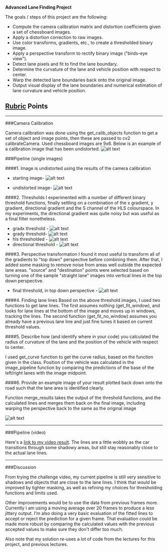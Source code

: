 
**Advanced Lane Finding Project**

The goals / steps of this project are the following:

* Compute the camera calibration matrix and distortion coefficients given a set of chessboard images.
* Apply a distortion correction to raw images.
* Use color transforms, gradients, etc., to create a thresholded binary image.
* Apply a perspective transform to rectify binary image ("birds-eye view").
* Detect lane pixels and fit to find the lane boundary.
* Determine the curvature of the lane and vehicle position with respect to center.
* Warp the detected lane boundaries back onto the original image.
* Output visual display of the lane boundaries and numerical estimation of lane curvature and vehicle position.

[//]: # (Image References)

[undist_img]: ./output_images/undist.jpg "Undistorted"
[calib_image]: ./output_images/calibration4_undist.jpg "Calibration"
[original]: ./output_images/original.jpg "Original Image"
[final]: ./output_images/final.jpg "Final Example"
[binary]: ./output_images/combined_masked_binary.jpg "Binary Example"
[gradx]: ./output_images/gradx.jpg "GradX"
[grady]: ./output_images/grady.jpg "GradY"
[hls]: ./output_images/hls_binary.jpg "HLS"
[s_image]: ./output_images/s_image.jpg "S"
[dir]: ./output_images/dir_binary.jpg "Dir"
[video1]: ./output.mp4 "Video"

## [Rubric](https://review.udacity.com/#!/rubrics/571/view) Points

---

###Camera Calibration


Camera calibration was done using the get_calib_objects function to get a set of object and image points, then these are passed to cv2 calibrateCamera. Used chessboard images are 9x6. Below is an example of a calibration image that has been undistorted.
![alt text][calib_image]

###Pipeline (single images)

####1. Image is undistorted using the results of the camera calibration

- starting image-
![alt text][original]

- undistorted image-
![alt text][undist_img]

####2. Thresholds
I experimented with a number of different binary threshold functions, finally settling on a combination of the x gradient, y gradient, directional gradient and the S channel of the HLS colourspace.
In my experiments, the directional gradient was quite noisy but was useful as a final filter nonetheless.
- gradx threshold -
![alt text][gradx]
- grady threshold-
![alt text][grady]
- hls thresholded -
![alt text][hls]
- directional threshold - 
![alt text][dir]


####3. Perspective transformation
I found it most useful to transform all of the gradients to "top down" perspective before combining them. After that, I added some masking to remove noise from areas well outside the expected lane areas.
"source" and "destination" points were selected based on turning one of the sample "straight lane" images into vertical lines in the top down perspective.

- final threshold, in top down perspective - 
![alt text][binary]

####4. Finding lane lines
Based on the above threshold images, I used two functions to get lane lines. The first assumes nothing (get_fit_window), and looks for lane lines at the bottom of the image and moves up in windows, tracking the lines. 
The second function (get_fit_no_window) assumes you already have a previous lane line and just fine tunes it based on current threshold values.



####5. Describe how (and identify where in your code) you calculated the radius of curvature of the lane and the position of the vehicle with respect to center.

I used get_curve function to get the curve radius, based on the function given in the class. Position of the vehicle was calculated in the image_pipeline function by comparing the predictions of the base of the left/right lanes with the image midpoint.

####6. Provide an example image of your result plotted back down onto the road such that the lane area is identified clearly.

Function merge_results takes the output of the threshold functions, and the calculated lines and merges them back on the final image, including warping the perspective back to the same as the original image

![alt text][final]

---

###Pipeline (video)


Here's a [link to my video result](./output.mp4). The lines are a little wobbly as the car transitions through some shadowy areas, but still stay reasonably close to the actual lane lines.

---

###Discussion


From trying the challenge video, my current pipeline is still very sensitive to shadows and objects that are close to the lane lines. I think that would be improved by tighter masking, as well as refining my choices for thresholding functions and limits used.

Other improvements would be to use the data from previous frames more. Currently I am using a moving average over 20 frames to produce a less jittery output. I'm also doing a very basic evaluation of the fitted lines to accept or reject the prediction for a given frame. That evaluation could be made more robust by comparing the calculated values with the previous accepted values to make sure they don't differ too much.

Also note that my solution re-uses a lot of code from the lectures for this project, and previous lectures.
